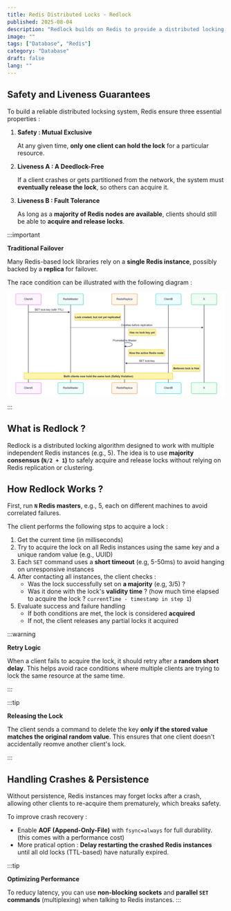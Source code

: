 ```yaml
---
title: Redis Distributed Locks - Redlock
published: 2025-08-04
description: "Redlock builds on Redis to provide a distributed locking mechanism that aims to be safe, efficient, and resilient."
image: ""
tags: ["Database", "Redis"]
category: "Database"
draft: false
lang: ""
---
```


## Safety and Liveness Guarantees

To build a reliable distributed locksing system, Redis ensure three essential properties :

1. **Safety : Mutual Exclusive**

   At any given time, **only one client can hold the lock** for a particular resource.

2. **Liveness A : A Deedlock-Free**

   If a client crashes or gets partitioned from the network, the system must **eventually release the lock**, so others can acquire it.

3. **Liveness B : Fault Tolerance**

   As long as a **majority of Redis nodes are available**, clients should still be able to **acquire and release locks**.

:::important

**Traditional Failover**

Many Redis-based lock libraries rely on a **single Redis instance**, possibly backed by a **replica** for failover.

The race condition can be illustrated with the following diagram :

![race-condition](./failover-race-condition.png)

:::

## What is Redlock ?

Redlock is a distributed locking algorithm designed to work with multiple independent Redis instances (e.g., 5). The idea is to use **majority consensus (`N/2 + 1`)** to safely acquire and release locks without relying on Redis replication or clustering.

## How Redlock Works ?

First, run **`N` Redis masters**, e.g., 5, each on different machines to avoid correlated failures.

The client performs the following stps to acquire a lock :

1. Get the current time (in milliseconds)
2. Try to acquire the lock on all Redis instances using the same key and a unique random value (e.g., UUID)
3. Each `SET` command uses a **short timeout** (e.g, 5-50ms) to avoid hanging on unresponsive instances
4. After contacting all instances, the client checks :
   - Was the lock successfully set on **a majority** (e.g, 3/5) ?
   - Was it done with the lock's **validity time** ? (how much time elapsed to acquire the lock ? `currentTime - timestamp in step 1`)
5. Evaluate success and failure handling
   - If both conditions are met, the lock is considered **acquired**
   - If not, the client releases any partial locks it acquired

:::warning

**Retry Logic**

When a client fails to acquire the lock, it should retry after a **random short delay**. This helps avoid race conditions where multiple clients are trying to lock the same resource at the same time.

:::

:::tip

**Releasing the Lock**

The client sends a command to delete the key **only if the stored value matches the original random value**. This ensures that one client doesn't accidentally reomve another client's lock.

:::

## Handling Crashes & Persistence

Without persistence, Redis instances may forget locks after a crash, allowing other clients to re-acquire them prematurely, which breaks safety.

To improve crash recovery :

- Enable **AOF (Append-Only-File)** with `fsync=always` for full durability. (this comes with a performance cost)
- More pratical option : **Delay restarting the crashed Redis instances** until all old locks (TTL-based) have naturally expired.

:::tip

**Optimizing Performance**

To reducy latency, you can use **non-blocking sockets** and **parallel `SET` commands** (multiplexing) when talking to Redis instances.
:::
